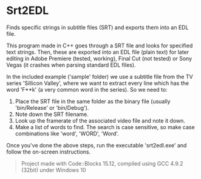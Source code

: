 # Srt2EDL
Finds specific strings in subtitle files (SRT) and exports them into an EDL file.

This program made in C++ goes through a SRT file and looks for specified text strings. Then, these are exported
into an EDL file (plain text) for later editing in Adobe Premiere (tested, working), Final Cut (not tested) or
Sony Vegas (it crashes when parsing standard EDL files).

In the included example ('sample' folder) we use a subtitle file from the TV series 'Sillicon Valley', where we
want to extract every line which has the word 'F**k' (a very common word in the series). So we need to:

  1. Place the SRT file in the same folder as the binary file (usually 'bin/Release' or 'bin/Debug').
  2. Note down the SRT filename.
  3. Look up the framerate of the associated video file and note it down.
  4. Make a list of words to find. The search is case sensitive, so make case combinations like 'word', 'WORD', 'Word'.

Once you've done the above steps, run the executable 'srt2edl.exe' and follow the on-screen instructions.

> Project made with Code::Blocks 15.12, compiled using GCC 4.9.2 (32bit) under Windows 10
